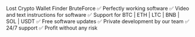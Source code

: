 Lost Crypto Wallet Finder BruteForce 
✅ Perfectly working software
✅ Video and text instructions for software
✅ Support for BTC | ETH | LTC | BNB | SOL | USDT
✅ Free software updates
✅ Private development by our team
✅ 24/7 support
✅ Profit without any risk
